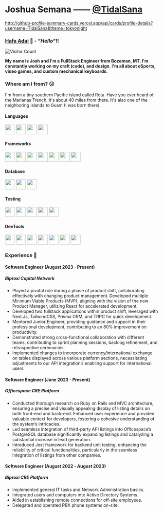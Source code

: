 # Joshua Semana —— [@TidalSana](https://twitter.com/JestingJosh)

http://github-profile-summary-cards.vercel.app/api/cards/profile-details?username=TidalSana&theme=tokyonight

### [Hafa Adai](http://www.chamoru.info/language-lessons/chamorro-phrases/hafa-adai-meaning) 🌺 - *"Hello"*!!
![Visitor Count](https://profile-counter.glitch.me/TidalSana/count.svg)


**My name is Josh and I'm a FullStack Engineer from Bozeman, MT. I'm constantly working on my craft (code), and design. I'm all about eSports, video games, and custom mechanical keyboards.**

<!-- <img src="https://media.discordapp.net/attachments/388125739192418305/956296393880903740/image0.jpg?width=446&height=595" align="right" alt="Josh" width="304" height="404" border-radius="15px 15px 15px 15px"> -->

### Where am I from? :confused:

I'm from a tiny southern Pacific island called Rota. Have you ever heard of the Marianas Trench, it's about 40 miles from there. It's also one of the neighboring islands to Guam (I was born there).


<!-- ### What's up! -->

#### Languages
<img height="32" width="32" src="https://cdn.simpleicons.org/javascript/" />
<img height="32" width="32" src="https://cdn.simpleicons.org/html5/" />
<img height="32" width="32" src="https://cdn.simpleicons.org/css3/" />
<img height="32" width="32" src="https://cdn.simpleicons.org/ruby/" />

#### Frameworks
<img height="32" width="32" src="https://cdn.simpleicons.org/react/" />
<img height="32" width="32" src="https://cdn.simpleicons.org/node.js/" />
<img height="32" width="32" src="https://cdn.simpleicons.org/express/" />
<img height="32" width="32" src="https://cdn.simpleicons.org/typescript/" />
<img height="32" width="32" src="https://cdn.simpleicons.org/graphql/" />
<img height="32" width="32" src="https://cdn.simpleicons.org/tailwindcss/" />
<img height="32" width="32" src="https://cdn.simpleicons.org/rubyonrails/" />

#### Database
<img height="32" width="32" src="https://cdn.simpleicons.org/postgresql/" />
<img height="32" width="32" src="https://cdn.simpleicons.org/mongodb/" />
<img height="32" width="32" src="https://cdn.simpleicons.org/firebase/" />

#### Testing
<img height="32" width="32" src="https://cdn.simpleicons.org/jest/" />
<img height="32" width="32" src="https://cdn.simpleicons.org/vitest/" />
<img height="32" width="32" src="https://cdn.simpleicons.org/cypress/" />
<img height="32" width="32" src="https://cdn.simpleicons.org/playwright/" />
<img height="32" width="32" src="https://cdn.simpleicons.org/mocha/" />

#### DevTools
<img height="32" width="32" src="https://cdn.simpleicons.org/git/" />
<img height="32" width="32" src="https://cdn.simpleicons.org/github/" />
<img height="32" width="32" src="https://cdn.simpleicons.org/visualstudiocode/" />
<img height="32" width="32" src="https://cdn.simpleicons.org/nx/" />
<img height="32" width="32" src="https://cdn.simpleicons.org/docker/" />
<img height="32" width="32" src="https://cdn.simpleicons.org/vercel/" />
<img height="32" width="32" src="https://cdn.simpleicons.org/circleci/" />

### Experience :construction_worker:
#### Software Engineer (August 2023 - Present)
##### *Biproxi Capital Network*
* Played a pivotal role during a phase of product shift, collaborating effectively with changing product management. Developed multiple Minimum Viable Products (MVP), aligning with the vision of the new Product Manager, utilizing React for accelerated development.
* Developed two fullstack applications within product shift, leveraged with Next.Js, TailwindCSS, Prisma ORM, and TRPC for quick development.
* Mentored Junior Engineer, providing guidance and support in their professional development, contributing to an 80% improvement on productivity.
* Demonstrated strong cross-functional collaboration with different teams, contributing to sprint planning sessions, backlog refinement, and retrospective ceremonies.
* Implemented changes to incorporate currency/international exchange on tables displayed across various platform sections, necessitating adjustments to our API integration’s enabling support for international users.
#### Software Engineer (June 2023 - Present)
##### *Officespace CRE Platform*
* Conducted thorough research on Ruby on Rails and MVC architecture, ensuring a precise and visually appealing display of listing details on both front-end and back-end. Enhanced user experience and provided valuable context for developers, fostering a cohesive understanding of the system’s intricacies.
* Led seamless integration of third-party API listings into Officespace’s PostgreSQL database significantly expanding listings and catalyzing a substantial increase in lead generation.
* Introduced Jest framework for backend unit testing, enhancing the reliability of critical functionalities, particularly in the seamless integration of listings from other companies.

#### Software Engineer (August 2022 - August 2023)
##### *Biproxi CRE Platform*
* Implemented general IT tasks and Network Administration basics.
* Integrated users and computers into Active Directory Systems.
* Aided in establishing remote connections for off-site employees.
* Delegated and operated PBX phone systems on-site.

<!-- ### School - eSports? :video_game:
I recently graduated from The University of Providence Great Falls at the end of 2021. I originally started at GFCMSU (Great Falls College MSU) and was looking to transfer to a 4-year university. Luckily, I ended up being picked for an eSports scholarship by the local university. I ended up staying for the rest of my college career and receiving a Bachelor's in Computer Science.

##### More about eSports (It's a long story...)

_Well what about that esports thang??? Joshua?_

For those interested, I ended up [receiving a position](https://upargos.com/news/2019/1/21/argo-esports-inks-semana-to-league-spring-roster.aspx) on the team to play League of Legends (wooo!). For those who know league, it is a very difficult game. I would say mechanics matter (pressing buttons pretty fast), but game knowledge (knowing stuff) outshines. Of course, both together play a big role in how a player is in-game. I played mid and I ended up playing throughout my entire college career. I wanted to make a career out of it, but things don't always go as planned (I still love programming btw!). Even before I joined the team and enrolled in university, I was pretty committed to playing league, I made schedules, game plans, notes, and timelines of how I would improve over time, hopefully reaching my goal of becoming a pro player.

I learned a lot and one key takeaway from playing League was if I wanted to improve, I had to accept that I'm not perfect and point out my mistakes and improve upon them. eSports in college and even up to this day, helping out friends and coaching teammates was very difficult. Even I catch myself blaming other people, the environment, and everything, but myself. I now know that you can't pin the blame on anything other than yourself. Not just for league, but everything in life, yes it is very nice to get assistance from friends and family, but it starts with the person. -->
